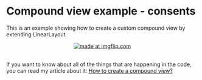 # Compound view example - consents
This is an example showing how to create a custom compound view by extending LinearLayout.
<br/>
<div align="center"><a href="https://imgflip.com/gif/2v1ahd"><img src="https://i.imgflip.com/2v1ahd.gif" title="made at imgflip.com"/></a></div>
<br/>

If you want to know about all of the things that are happening in the code, you can read my article about it: 
[How to create a compound view?](https://medium.com/@mateuszbudzar/how-to-create-a-compound-view-83c57228b095)
